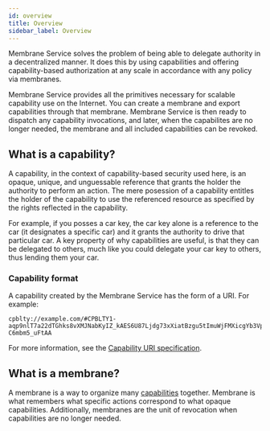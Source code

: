 ```yaml
---
id: overview
title: Overview
sidebar_label: Overview
---
```


Membrane Service solves the problem of being able to delegate authority in a decentralized manner. It does this by using capabilities and offering capability-based authorization at any scale in accordance with any policy via membranes.

Membrane Service provides all the primitives necessary for scalable capability use on the Internet. You can create a membrane and export capabilities through that membrane. Membrane Service is then ready to dispatch any capability invocations, and later, when the capabilites are no longer needed, the membrane and all included capabilities can be revoked.

<!--truncate-->

## What is a capability?

A capability, in the context of capability-based security used here, is an opaque, unique, and unguessable reference that grants the holder the authority to perform an action. The mere posession of a capability entitles the holder of the capability to use the referenced resource as specified by the rights reflected in the capability.

For example, if you posses a car key, the car key alone is a reference to the car (it designates a specific car) and it grants the authority to drive that particular car. A key property of why capabilities are useful, is that they can be delegated to others, much like you could delegate your car key to others, thus lending them your car.

### Capability format

A capability created by the Membrane Service has the form of a URI. For example:
```plaintext
cpblty://example.com/#CPBLTY1-aqp9nlT7a22dTGhks8vXMJNabKyIZ_kAES6U87Ljdg73xXiatBzgu5tImuWjFMXicgYb3Vpo0-C6mbm5_uFtAA
```
For more information, see the [Capability URI specification](https://github.com/capabilityio/capability-uri#capability-uri-scheme).

## What is a membrane?

A membrane is a way to organize many [capabilities](#what-is-a-capability) together. Membrane is what remembers what specific actions correspond to what opaque capabilities. Additionally, membranes are the unit of revocation when capabilities are no longer needed.
